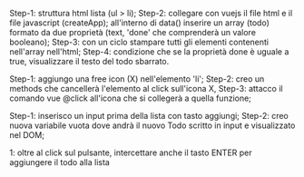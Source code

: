 <!-- Descrizione:
Rifare l’esercizio della to do list. Questa volta però ogni todo sarà un oggetto, formato da due proprietà:
text, una stringa che indica il testo del todo
done, un booleano (true/false) che indica se il todo è stato fatto oppure no
MILESTONE 1
Stampare all’interno di una lista HTML un item per ogni todo. Se la proprietà done è uguale a true, visualizzare il testo del todo sbarrato.
MILESTONE 2
Visualizzare a fianco ad ogni item ha una “x”: cliccando su di essa, il todo viene rimosso dalla lista.
MILESTONE 3
Predisporre un campo di input testuale e un pulsante “aggiungi”: cliccando sul pulsante, il testo digitato viene letto e utilizzato per creare un nuovo todo, che quindi viene aggiunto alla lista dei todo esistenti. -->



<!-- MILESTONE 1 -->
Step-1: struttura html lista (ul > li);
Step-2: collegare con vuejs il file html e il file javascript (createApp); all'interno di data() inserire un array (todo) formato da due proprietà (text, 'done' che comprenderà un valore booleano);
Step-3: con un ciclo stampare tutti gli elementi contenenti nell'array nell'html;
Step-4: condizione che se la proprietà done è uguale a true, visualizzare il testo del todo sbarrato.

<!-- MILESTONE 2 -->
 Step-1: aggiungo una free icon (X) nell'elemento 'li';
 Step-2: creo un methods che cancellerà l'elemento al click sull'icona X,
 Step-3: attacco il comando vue @click all'icona che si collegerà a quella funzione;

 <!-- MILESTONE 3 -->
Step-1: inserisco un input prima della lista con tasto aggiungi;
Step-2: creo nuova variabile vuota dove andrà il nuovo Todo scritto in input e visualizzato nel DOM;

<!-- Bonus -->
1: oltre al click sul pulsante, intercettare anche il tasto ENTER per aggiungere il todo alla lista